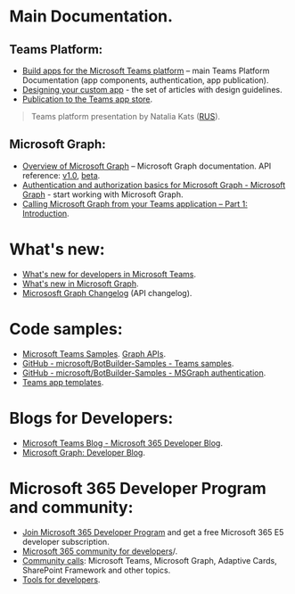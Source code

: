 # Main Documentation.

## Teams Platform:
* [Build apps for the Microsoft Teams platform](https://docs.microsoft.com/en-us/microsoftteams/platform/overview) – main Teams Platform Documentation (app components, authentication, app publication).
* [Designing your custom app](https://docs.microsoft.com/en-us/microsoftteams/platform/concepts/design/design-teams-app-overview) - the set of articles with design guidelines.
* [Publication to the Teams app store](https://docs.microsoft.com/en-us/microsoftteams/platform/concepts/deploy-and-publish/appsource/publish).
> Teams platform presentation by Natalia Kats ([RUS](https://1drv.ms/b/s!ApfdFErcwDpjg-MnrT3mKn6HrQpOxw)). 

## Microsoft Graph:
* [Overview of Microsoft Graph](https://docs.microsoft.com/en-us/graph/overview) – Microsoft Graph documentation. API reference: [v1.0](https://docs.microsoft.com/en-us/graph/api/overview?view=graph-rest-1.0), [beta](https://docs.microsoft.com/en-us/graph/api/overview?view=graph-rest-beta).
* [Authentication and authorization basics for Microsoft Graph - Microsoft Graph](https://docs.microsoft.com/en-us/graph/auth/auth-concepts?view=graph-rest-1.0) - start working with Microsoft Graph.
* [Calling Microsoft Graph from your Teams application – Part 1: Introduction](https://bob1german.com/2020/08/31/calling-microsoft-graph-from-your-teams-application-part1/).

# What's new:
* [What's new for developers in Microsoft Teams](https://docs.microsoft.com/en-us/microsoftteams/platform/whats-new?tabs=devpreview). 
* [What's new in Microsoft Graph](https://docs.microsoft.com/en-us/graph/whats-new-overview).
* [Micrososft Graph Changelog](https://developer.microsoft.com/en-us/graph/changelog) (API changelog).

# Code samples:
* [Microsoft Teams Samples](https://github.com/OfficeDev/Microsoft-Teams-Samples). [Graph APIs](https://github.com/OfficeDev/Microsoft-Teams-Samples#graph-apis).
* [GitHub - microsoft/BotBuilder-Samples - Teams samples](https://github.com/microsoft/BotBuilder-Samples#teams-samples).
* [GitHub - microsoft/BotBuilder-Samples - MSGraph authentication](https://github.com/microsoft/BotBuilder-Samples#authentication-samples).
* [Teams app templates](https://docs.microsoft.com/en-us/microsoftteams/platform/samples/app-templates).

# Blogs for Developers:
* [Microsoft Teams Blog - Microsoft 365 Developer Blog](https://developer.microsoft.com/en-us/microsoft-teams/blogs/).
* [Microsoft Graph: Developer Blog](https://developer.microsoft.com/en-us/graph/blogs/).

# Microsoft 365 Developer Program and community:
* [Join Microsoft 365 Developer Program](https://developer.microsoft.com/en-us/microsoft-365/dev-program) and get a free Microsoft 365 E5 developer subscription.
* [Microsoft 365 community for developers](https://pnp.github.io/)/.
* [Community calls](https://pnp.github.io/#community): Microsoft Teams, Microsoft Graph, Adaptive Cards, SharePoint Framework and other topics.
* [Tools for developers](https://pnp.github.io/#tools).
